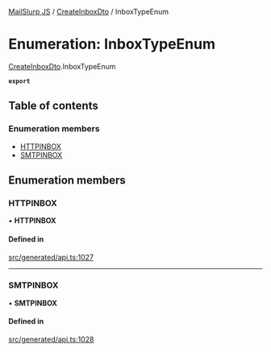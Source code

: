 [MailSlurp JS](../README.md) / [CreateInboxDto](../modules/CreateInboxDto.md) / InboxTypeEnum

# Enumeration: InboxTypeEnum

[CreateInboxDto](../modules/CreateInboxDto.md).InboxTypeEnum

**`export`**

## Table of contents

### Enumeration members

- [HTTPINBOX](CreateInboxDto.InboxTypeEnum.md#httpinbox)
- [SMTPINBOX](CreateInboxDto.InboxTypeEnum.md#smtpinbox)

## Enumeration members

### HTTPINBOX

• **HTTPINBOX**

#### Defined in

[src/generated/api.ts:1027](https://github.com/mailslurp/mailslurp-client/blob/5523864/src/generated/api.ts#L1027)

___

### SMTPINBOX

• **SMTPINBOX**

#### Defined in

[src/generated/api.ts:1028](https://github.com/mailslurp/mailslurp-client/blob/5523864/src/generated/api.ts#L1028)
